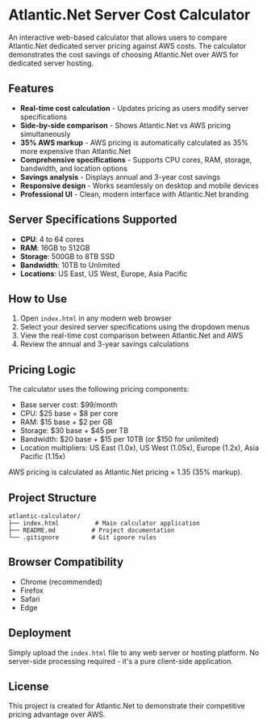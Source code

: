 # Atlantic.Net Server Cost Calculator

An interactive web-based calculator that allows users to compare Atlantic.Net dedicated server pricing against AWS costs. The calculator demonstrates the cost savings of choosing Atlantic.Net over AWS for dedicated server hosting.

## Features

- **Real-time cost calculation** - Updates pricing as users modify server specifications
- **Side-by-side comparison** - Shows Atlantic.Net vs AWS pricing simultaneously
- **35% AWS markup** - AWS pricing is automatically calculated as 35% more expensive than Atlantic.Net
- **Comprehensive specifications** - Supports CPU cores, RAM, storage, bandwidth, and location options
- **Savings analysis** - Displays annual and 3-year cost savings
- **Responsive design** - Works seamlessly on desktop and mobile devices
- **Professional UI** - Clean, modern interface with Atlantic.Net branding

## Server Specifications Supported

- **CPU**: 4 to 64 cores
- **RAM**: 16GB to 512GB
- **Storage**: 500GB to 8TB SSD
- **Bandwidth**: 10TB to Unlimited
- **Locations**: US East, US West, Europe, Asia Pacific

## How to Use

1. Open `index.html` in any modern web browser
2. Select your desired server specifications using the dropdown menus
3. View the real-time cost comparison between Atlantic.Net and AWS
4. Review the annual and 3-year savings calculations

## Pricing Logic

The calculator uses the following pricing components:
- Base server cost: $99/month
- CPU: $25 base + $8 per core
- RAM: $15 base + $2 per GB
- Storage: $30 base + $45 per TB
- Bandwidth: $20 base + $15 per 10TB (or $150 for unlimited)
- Location multipliers: US East (1.0x), US West (1.05x), Europe (1.2x), Asia Pacific (1.15x)

AWS pricing is calculated as Atlantic.Net pricing × 1.35 (35% markup).

## Project Structure

```
atlantic-calculator/
├── index.html          # Main calculator application
├── README.md          # Project documentation
└── .gitignore         # Git ignore rules
```

## Browser Compatibility

- Chrome (recommended)
- Firefox
- Safari
- Edge

## Deployment

Simply upload the `index.html` file to any web server or hosting platform. No server-side processing required - it's a pure client-side application.

## License

This project is created for Atlantic.Net to demonstrate their competitive pricing advantage over AWS.
